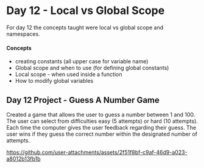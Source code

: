 
# Day 12 - Local vs Global Scope

For day 12 the concepts taught were local vs global scope and namespaces. 

#### Concepts
* creating constants (all upper case for variable name)
* Global scope and when to use (for defining global constants)
* Local scope - when used inside a function
* How to modify global variables

## Day 12 Project - Guess A Number Game

Created a game that allows the user to guess a number between 1 and 100. The user can select from difficulties easy (5 attempts) or hard (10 attempts). Each time the computer gives the user feedback regarding their guess. The user wins if they guess the correct number within the designated number of attempts. 



https://github.com/user-attachments/assets/2f51f8bf-c9af-46d9-a023-a8012b13fb1b








